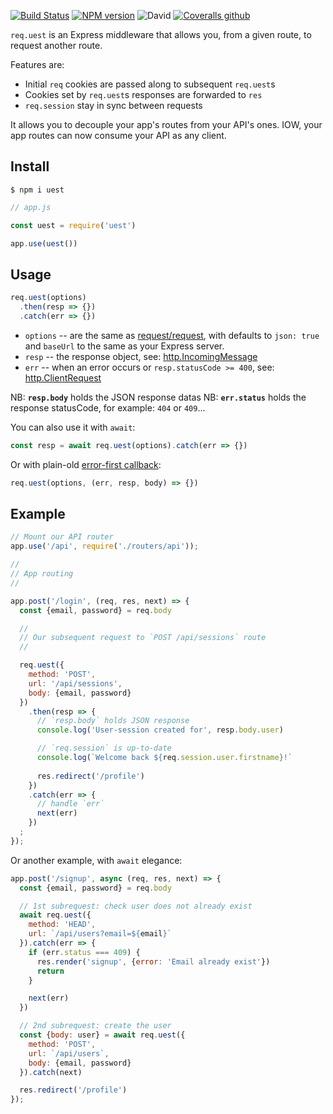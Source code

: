 [![Build Status](https://travis-ci.org/abernier/uest.svg?branch=master)](https://travis-ci.org/abernier/uest)
[![NPM version](https://img.shields.io/npm/v/uest.svg?style=flat)](https://www.npmjs.com/package/uest)
![David](https://img.shields.io/david/abernier/uest)
[![Coveralls github](https://img.shields.io/coveralls/github/abernier/uest)](https://coveralls.io/github/abernier/uest)

`req.uest` is an Express middleware that allows you, from a given route, to request another route.

Features are:
- Initial `req` cookies are passed along to subsequent `req.uest`s
- Cookies set by `req.uest`s responses are forwarded to `res`
- `req.session` stay in sync between requests

It allows you to decouple your app's routes from your API's ones. IOW, your app routes can now consume your API as any client.

## Install

```
$ npm i uest
```

```js
// app.js

const uest = require('uest')

app.use(uest())
```

## Usage

```js
req.uest(options)
  .then(resp => {})
  .catch(err => {})
```

- `options` -- are the same as [request/request](https://github.com/request/request#requestoptions-callback), with defaults to `json: true` and `baseUrl` to the same as your Express server.
- `resp` -- the response object, see: [http.IncomingMessage](https://nodejs.org/api/http.html#http_class_http_incomingmessage)
- `err` -- when an error occurs or `resp.statusCode >= 400`, see: [http.ClientRequest](http://nodejs.org/api/http.html#http_class_http_clientrequest)

NB: **`resp.body`** holds the JSON response datas
NB: **`err.status`** holds the response statusCode, for example: `404` or `409`...

You can also use it with `await`:

```js
const resp = await req.uest(options).catch(err => {})
```

Or with plain-old [error-first callback](https://nodejs.org/api/errors.html#errors_error_first_callbacks):

```js
req.uest(options, (err, resp, body) => {})
```

## Example

```js
// Mount our API router
app.use('/api', require('./routers/api'));

//
// App routing
//

app.post('/login', (req, res, next) => {
  const {email, password} = req.body

  //
  // Our subsequent request to `POST /api/sessions` route
  //

  req.uest({
    method: 'POST',
    url: '/api/sessions',
    body: {email, password}
  })
    .then(resp => {
      // `resp.body` holds JSON response
      console.log('User-session created for', resp.body.user)

      // `req.session` is up-to-date
      console.log(`Welcome back ${req.session.user.firstname}!`
      
      res.redirect('/profile')
    })
    .catch(err => {
      // handle `err`
      next(err)
    })
  ;
});
```

Or another example, with `await` elegance:

```js
app.post('/signup', async (req, res, next) => {
  const {email, password} = req.body

  // 1st subrequest: check user does not already exist
  await req.uest({
    method: 'HEAD',
    url: `/api/users?email=${email}`
  }).catch(err => {
    if (err.status === 409) {
      res.render('signup', {error: 'Email already exist'})
      return
    }

    next(err)
  })

  // 2nd subrequest: create the user
  const {body: user} = await req.uest({
    method: 'POST',
    url: `/api/users`,
    body: {email, password}
  }).catch(next)

  res.redirect('/profile')
});
```
